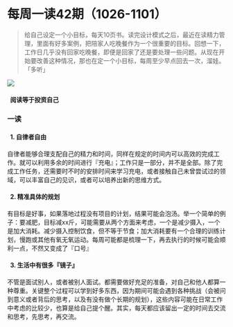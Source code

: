 # 每周一读42期（1026-1101）

> 给自己设定一个小目标，每天10页书。读完设计模式之后，最近在读精力管理，里面有好多案例，把陪家人吃晚餐作为一个很重要的目标。回想一下，工作日几乎没有回家吃晚餐，即便是回家了还是要处理一些问题。从现在开始要改善这种情况，那也在定一个小目标，每周至少早点回去一次，溜娃。「多听」



![](https://cdn.nlark.com/yuque/0/2020/png/313624/1604364549550-6e4a316f-e076-4fbd-a755-de35739c266c.png#align=left&display=inline&height=314&margin=%5Bobject%20Object%5D&originHeight=905&originWidth=640&status=done&style=none&width=222)
####   阅读等于投资自己
### 一读
####   1. 自律者自由
自律者能够合理支配自己的精力和时间，同样在规定的时间内可以高效的完成工作。就可以利用多余的时间进行『充电』；工作只是一部分，并不是全部。除了完成工作任务，还需要时不时的安排时间来学习充电，或者接触自己未曾尝试过的领域，可以丰富自己的见识，或者可以培养出新的思维方式。


####   2. 精准具体的规划
有目标是好事，如果落地过程没有项目的计划，结果可能会泡汤。举一个简单的例子：要减肥，目标减xx斤，可能需要从两个方面来考虑，一个是减少摄入，一个是加大消耗。减少摄入控制饮食，但不等于节食；加大消耗要有一个合理的训练计划，慢跑或其他有氧无氧运动。每周可能都是梳理一下，再去执行的时候可能会顺利一点，不然又变成了『口号』


####   3. 生活中有很多『镜子』
不管是面试别人，或者被别人面试。都需要做好充足的准备，对自己和他人都算一种尊重。关键整个过程可以学到好多东西，因为期间可能会遇到各种挑战（会被问到意义或者背后的思考，以及有没有做个长期的规划），这些内容可能在日常工作中考虑的比较少，也算是给自己提个醒。其实，每天都应该留出一定的时间去交流和思考，先思考，再交流。
